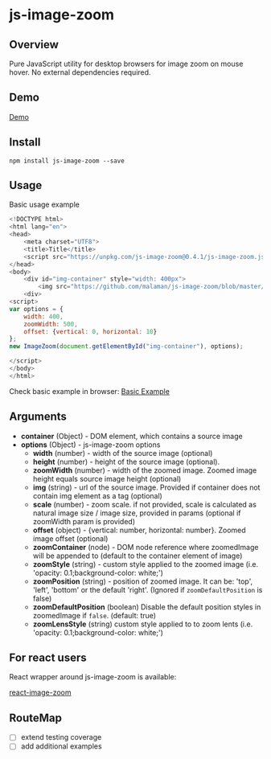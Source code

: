 # js-image-zoom


## Overview

Pure JavaScript utility for desktop browsers for image zoom on mouse hover. No external dependencies required.

## Demo

[Demo](http://malaman.github.io/js-image-zoom/example)


## Install

```
npm install js-image-zoom --save
```

## Usage

Basic usage example

```javascript
<!DOCTYPE html>
<html lang="en">
<head>
    <meta charset="UTF8">
    <title>Title</title>
    <script src="https://unpkg.com/js-image-zoom@0.4.1/js-image-zoom.js" type="application/javascript"></script>
</head>
<body>
    <div id="img-container" style="width: 400px">
        <img src="https://github.com/malaman/js-image-zoom/blob/master/example/1.jpg" />
    <div>
<script>
var options = {
    width: 400,
    zoomWidth: 500,
    offset: {vertical: 0, horizontal: 10}
};
new ImageZoom(document.getElementById("img-container"), options);

</script>
</body>
</html>

```

Check basic example in browser:
[Basic Example](http://malaman.github.io/js-image-zoom/example/basic.html)

## Arguments

- **container** (Object) - DOM element, which contains a source image
- **options** (Object) - js-image-zoom options
     * **width** (number) - width of the source image (optional)
     * **height** (number) - height of the source image (optional).
     * **zoomWidth** (number) - width of the zoomed image. Zoomed image height equals source image height (optional)
     * **img** (string) - url of the source image. Provided if container does not contain img element as a tag (optional)
     * **scale** (number) - zoom scale. if not provided, scale is calculated as natural image size / image size, provided in params (optional if zoomWidth param is provided)
     * **offset** (object) - {vertical: number, horizontal: number}. Zoomed image offset (optional)
     * **zoomContainer** (node) - DOM node reference where zoomedImage will be appended to (default to the container element of image)
     * **zoomStyle** (string) - custom style applied to the zoomed image (i.e. 'opacity: 0.1;background-color: white;')
     * **zoomPosition** (string) - position of zoomed image. It can be:  'top', 'left', 'bottom' or the default 'right'. (Ignored if `zoomDefaultPosition` is false)
     * **zoomDefaultPosition** (boolean) Disable the default position styles in zoomedImage if `false`. (default: true)
     * **zoomLensStyle** (string) custom style applied to to zoom lents (i.e. 'opacity: 0.1;background-color: white;')

## For react users

React wrapper around js-image-zoom is available:

[react-image-zoom](https://www.npmjs.com/package/react-image-zoom)

## RouteMap

- [ ] extend testing coverage
- [ ] add additional examples
